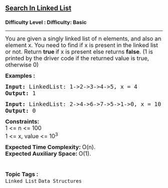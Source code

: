 <h2><a href="https://www.geeksforgeeks.org/problems/search-in-linked-list/1?page=1&category=Linked%20List&status=unsolved&sortBy=accuracy">Search In Linked List</a></h2><h3>Difficulty Level : Difficulty: Basic</h3><hr><div class="problems_problem_content__Xm_eO"><p><span style="font-size: 18px;">You are given a singly linked list of n elements, and also an element x. You need to find if x is present in the linked list or not. R</span><span style="font-size: 18px;">eturn </span><strong style="font-size: 18px;">true&nbsp;</strong><span style="font-size: 18px;">if x is present else returns&nbsp;</span><strong style="font-size: 18px;">false</strong><span style="font-size: 18px;">. (1 is printed by the driver code if the returned value is true, otherwise 0)</span></p>
<p><span style="font-size: 18px;"><strong>Examples :</strong></span></p>
<pre><span style="font-size: 18px;"><strong>Input: </strong>LinkedList: 1-&gt;2-&gt;3-&gt;4-&gt;5, x = 4
<strong>Output: </strong>1</span>
</pre>
<pre><span style="font-size: 18px;"><strong>Input: </strong>LinkedList: 2-&gt;4-&gt;6-&gt;7-&gt;5-&gt;1-&gt;0, x = 10
<strong>Output: </strong>0</span>
</pre>
<p><span style="font-size: 18px;"><strong>Constraints:</strong><br>1 &lt;= n &lt;= 100<br>1 &lt;= x, value &lt;= 10<sup>3</sup></span></p>
<p><span style="font-size: 18px;"><strong>Expected Time Complexity:&nbsp;</strong>O(n).<br><strong>Expected Auxiliary Space:&nbsp;</strong>O(1).</span></p></div><br><p><span style=font-size:18px><strong>Topic Tags : </strong><br><code>Linked List</code>&nbsp;<code>Data Structures</code>&nbsp;